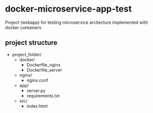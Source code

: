# docker-microservice-app-test
Project (webapp) for testing microservice arcitecture implemented with docker containers

## project structure
- project_folder/
    - docker/
        - Dockerfile_nginx
        - Dockerfile_server
    - nginx/
        - nginx.conf
    - app/
        - server.py
        - requirements.txt
    - src/
        - index.html

